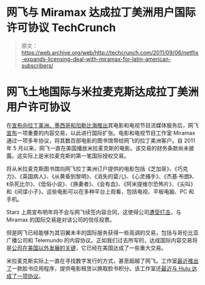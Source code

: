 # 网飞与 Miramax 达成拉丁美洲用户国际许可协议 TechCrunch

> 原文：<https://web.archive.org/web/http://techcrunch.com/2011/09/06/netflix-expands-licensing-deal-with-miramax-for-latin-american-subscribers/>

# 网飞土地国际与米拉麦克斯达成拉丁美洲用户许可协议

在[宣布向拉丁美洲、墨西哥和加勒比海推出](https://web.archive.org/web/20230203094916/https://techcrunch.com/2011/09/05/netflix-starts-rolling-out-movie-and-tv-show-streaming-service-to-mexico-latin-america-and-the-caribbean/)其电影和电视节目流媒体服务后，网飞[宣布](https://web.archive.org/web/20230203094916/http://www.businesswire.com/news/home/20110906005700/en/Miramax-Launches-International-Streaming-Hundreds-Titles-Netflix)一项重要的内容交易，以此进行国际扩张。电影和电视节目工作室 Miramax 通过一项多年协议，将其数百部电影的图书馆带给网飞的拉丁美洲客户。自 2011 年 5 月以来，网飞一直在美国播放米拉麦克斯的电影。该交易的财务条款尚未披露。这实际上是米拉麦克斯的第一笔国际授权交易。

将从米拉麦克斯图书馆向网飞拉丁美洲订户提供的电影包括《芝加哥》、《巧克力》、《英国病人》、《从黄昏到黎明》、《消失的婴儿》、《心灵捕手》、《杰基·布朗》、《杀死比尔》、《低俗小说》、《换妻者》、《会有血》、《阿米提维尔恐怖片》、《尖叫》和《间谍小子》。这些电影可以在多种平台上观看，包括电视、平板电脑、PC 和手机。

Starz 上周宣布明年将不会与网飞续签内容合同，这使得公司[遭受打击](https://web.archive.org/web/20230203094916/https://techcrunch.com/2011/09/01/starz-ends-renewal-negotiations-with-netflix-will-cease-content-distribution-in-2012/)，与 Miramax 的国际交易是对该公司的信任投票。

但是网飞已经能够为其羽翼未丰的国际服务获得一些高调的交易，包括与哥伦比亚广播公司和 Telemundo 的内容协议。正如我们过去所写的，达成国际内容交易将是[公司在美国以外发展的关键](https://web.archive.org/web/20230203094916/https://techcrunch.com/2011/07/25/netflix-75-percent-new-customers-streaming/)，它已经在美国达成了一些重大交易。

米拉麦克斯实际上一直在寻找数字发行的方式，甚至超越了网飞。工作室[最近推出了](https://web.archive.org/web/20230203094916/https://techcrunch.com/2011/08/22/miramax-launches-facebook-app-for-streaming-movies/)一款脸书应用程序，提供电影租赁以换取脸书积分。该工作室还[最近与 Hulu 达成了一项协议](https://web.archive.org/web/20230203094916/https://techcrunch.com/2011/06/01/we-happy-miramax-deal-brings-hundreds-of-movies-to-hulu-hulu-plus/)。